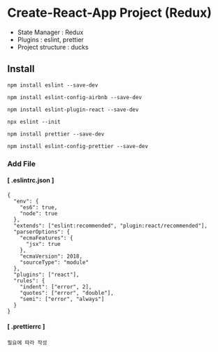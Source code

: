 # Create-React-App Project (Redux)

- State Manager : Redux
- Plugins : eslint, prettier
- Project structure : ducks

## Install

```
npm install eslint --save-dev
```

```
npm install eslint-config-airbnb --save-dev
```

```
npm install eslint-plugin-react --save-dev
```

```
npx eslint --init
```

```
npm install prettier --save-dev
```

```
npm install eslint-config-prettier --save-dev
```

### Add File

#### [ .eslintrc.json ]

```
{
  "env": {
    "es6": true,
    "node": true
  },
  "extends": ["eslint:recommended", "plugin:react/recommended"],
  "parserOptions": {
    "ecmaFeatures": {
      "jsx": true
    },
    "ecmaVersion": 2018,
    "sourceType": "module"
  },
  "plugins": ["react"],
  "rules": {
    "indent": ["error", 2],
    "quotes": ["error", "double"],
    "semi": ["error", "always"]
  }
}
```

 #### [ .prettierrc ]

```
필요에 따라 작성
```
